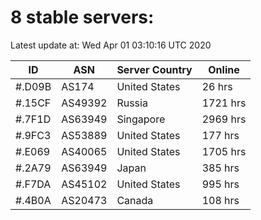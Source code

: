 # 8 stable servers:

Latest update at: Wed Apr 01 03:10:16 UTC 2020

| ID | ASN | Server Country | Online |
| -- | --- | -------------- | ------ |
| #.D09B | AS174 | United States | 26 hrs |
| #.15CF | AS49392 | Russia | 1721 hrs |
| #.7F1D | AS63949 | Singapore | 2969 hrs |
| #.9FC3 | AS53889 | United States | 177 hrs |
| #.E069 | AS40065 | United States | 1705 hrs |
| #.2A79 | AS63949 | Japan | 385 hrs |
| #.F7DA | AS45102 | United States | 995 hrs |
| #.4B0A | AS20473 | Canada | 108 hrs |


